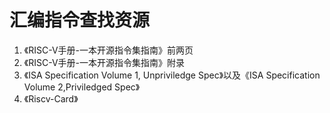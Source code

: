 汇编指令查找资源
====================

1. 《RISC-V手册-一本开源指令集指南》前两页
2. 《RISC-V手册-一本开源指令集指南》附录
3. 《ISA Specification Volume 1, Unpriviledge Spec》以及《ISA Specification Volume 2,Priviledged Spec》
4. 《Riscv-Card》

